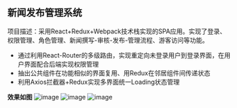 ## 新闻发布管理系统
项目描述：采用React+Redux+Webpack技术栈实现的SPA应用。实现了登录、权限管理、角色管理、新闻撰写-审核-发布-管理流程、游客访问等功能。
- 通过利用React-Router的多级路由，实现重定向未登录用户到登录界面，在用户界面配合后端实现权限管理
- 抽出公共组件在功能相似的界面复用、用Redux在邻居组件间传递状态
- 利用Axios拦截器+Redux实现多界面统一Loading状态管理

**效果如图**
![image](https://user-images.githubusercontent.com/31459641/128704536-29acbebe-4841-48e5-910a-8c0b08313d15.png)
![image](https://user-images.githubusercontent.com/31459641/128704808-f319dc3a-e161-4825-97b0-c70dd90a9779.png)
![image](https://user-images.githubusercontent.com/31459641/128705335-638330a9-e107-448d-be44-97049545bdb0.png)

